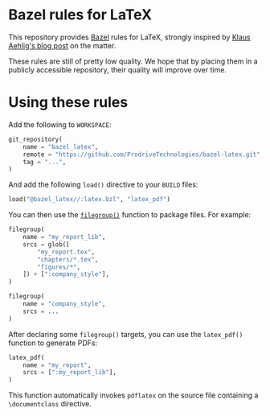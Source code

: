 # Bazel rules for LaTeX

This repository provides [Bazel](https://bazel.build/) rules for LaTeX,
strongly inspired by [Klaus Aehlig's blog post](http://www.linta.de/~aehlig/techblog/2017-02-19.html)
on the matter.

These rules are still of pretty low quality. We hope that by placing
them in a publicly accessible repository, their quality will improve
over time.

# Using these rules

Add the following to `WORKSPACE`:

```python
git_repository(
    name = "bazel_latex",
    remote = "https://github.com/ProdriveTechnologies/bazel-latex.git",
    tag = "...",
)
```

And add the following `load()` directive to your `BUILD` files:

```python
load("@bazel_latex//:latex.bzl", "latex_pdf")
```

You can then use the
[`filegroup()`](https://docs.bazel.build/versions/master/be/general.html#filegroup)
function to package files. For example:

```python
filegroup(
    name = "my_report_lib",
    srcs = glob([
        "my_report.tex",
        "chapters/*.tex",
        "figures/*",
    ]) + [":company_style"],
)

filegroup(
    name = "company_style",
    srcs = ...
)
```

After declaring some `filegroup()` targets, you can use the `latex_pdf()`
function to generate PDFs:

```python
latex_pdf(
    name = "my_report",
    srcs = [":my_report_lib"],
)
```

This function automatically invokes `pdflatex` on the source file
containing a `\documentclass` directive.
